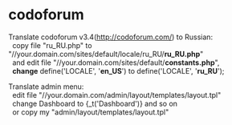 # codoforum
Translate codoforum v3.4(http://codoforum.com/) to Russian:<br>
&nbsp;&nbsp;copy file "ru_RU.php" to "//your.domain.com/sites/default/locale/ru_RU/<b>ru_RU.php</b>"<br>
&nbsp;&nbsp;and edit file "//your.domain.com/sites/default/<b>constants.php</b>", <br>
&nbsp;&nbsp;<b>change</b> define('LOCALE', '<b>en_US</b>') to define('LOCALE', '<b>ru_RU</b>');<br>

Translate admin menu:<br>
&nbsp;&nbsp;edit file "//your.domain.com/admin/layout/templates/layout.tpl"<br>
&nbsp;&nbsp;change <span>Dashboard</span> to <span>{_t('Dashboard')}</span> and so on<br>
&nbsp;&nbsp;or copy my "admin/layout/templates/layout.tpl"<br>


